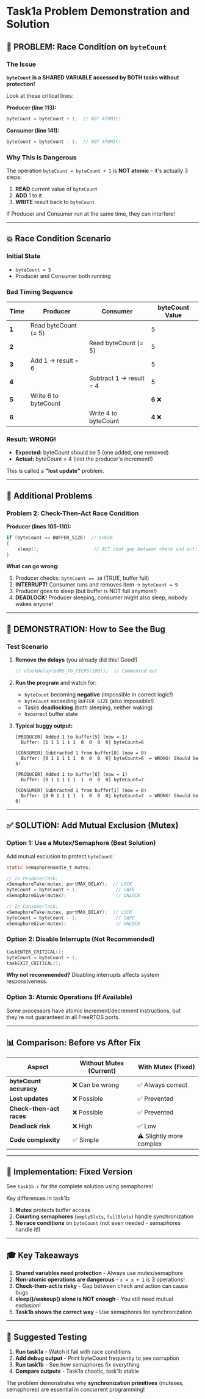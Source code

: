 # Task1a Problem Demonstration and Solution

## 🔴 PROBLEM: Race Condition on `byteCount`

### The Issue

**`byteCount` is a SHARED VARIABLE accessed by BOTH tasks without protection!**

Look at these critical lines:

**Producer (line 113):**
```c
byteCount = byteCount + 1;  // NOT ATOMIC!
```

**Consumer (line 141):**
```c
byteCount = byteCount - 1;  // NOT ATOMIC!
```

### Why This is Dangerous

The operation `byteCount = byteCount + 1` is **NOT atomic** - it's actually 3 steps:
1. **READ** current value of `byteCount`
2. **ADD** 1 to it
3. **WRITE** result back to `byteCount`

If Producer and Consumer run at the same time, they can interfere!

---

## 💥 Race Condition Scenario

### Initial State
- `byteCount = 5`
- Producer and Consumer both running

### Bad Timing Sequence

| Time | Producer | Consumer | byteCount Value |
|------|----------|----------|-----------------|
| **1** | Read byteCount (= 5) | | 5 |
| **2** | | Read byteCount (= 5) | 5 |
| **3** | Add 1 → result = 6 | | 5 |
| **4** | | Subtract 1 → result = 4 | 5 |
| **5** | Write 6 to byteCount | | **6** ❌ |
| **6** | | Write 4 to byteCount | **4** ❌ |

### Result: WRONG!
- **Expected:** byteCount should be 5 (one added, one removed)
- **Actual:** byteCount = 4 (lost the producer's increment!)

This is called a **"lost update"** problem.

---

## 🐛 Additional Problems

### Problem 2: Check-Then-Act Race Condition

**Producer (lines 105-110):**
```c
if (byteCount == BUFFER_SIZE)  // CHECK
{
    sleep();                    // ACT (but gap between check and act!)
}
```

**What can go wrong:**
1. Producer checks: `byteCount == 10` (TRUE, buffer full)
2. **INTERRUPT!** Consumer runs and removes item → `byteCount = 9`
3. Producer goes to sleep (but buffer is NOT full anymore!)
4. **DEADLOCK!** Producer sleeping, consumer might also sleep, nobody wakes anyone!

---

## 🎯 DEMONSTRATION: How to See the Bug

### Test Scenario

1. **Remove the delays** (you already did this! Good!)
   ```c
   // vTaskDelay(pdMS_TO_TICKS(100));  // Commented out
   ```

2. **Run the program** and watch for:
   - `byteCount` becoming **negative** (impossible in correct logic!)
   - `byteCount` exceeding `BUFFER_SIZE` (also impossible!)
   - Tasks **deadlocking** (both sleeping, neither waking)
   - Incorrect buffer state

3. **Typical buggy output:**
   ```
   [PRODUCER] Added 1 to buffer[5] (now = 1)
     Buffer: [1 1 1 1 1 1  0  0  0  0] byteCount=6

   [CONSUMER] Subtracted 1 from buffer[0] (now = 0)
     Buffer: [0 1 1 1 1 1  0  0  0  0] byteCount=6  ← WRONG! Should be 5!

   [PRODUCER] Added 1 to buffer[6] (now = 1)
     Buffer: [0 1 1 1 1 1  1  0  0  0] byteCount=7

   [CONSUMER] Subtracted 1 from buffer[1] (now = 0)
     Buffer: [0 0 1 1 1 1  1  0  0  0] byteCount=7  ← WRONG! Should be 6!
   ```

---

## ✅ SOLUTION: Add Mutual Exclusion (Mutex)

### Option 1: Use a Mutex/Semaphore (Best Solution)

Add mutual exclusion to protect `byteCount`:

```c
static SemaphoreHandle_t mutex;

// In ProducerTask:
xSemaphoreTake(mutex, portMAX_DELAY);  // LOCK
byteCount = byteCount + 1;              // SAFE
xSemaphoreGive(mutex);                  // UNLOCK

// In ConsumerTask:
xSemaphoreTake(mutex, portMAX_DELAY);  // LOCK
byteCount = byteCount - 1;              // SAFE
xSemaphoreGive(mutex);                  // UNLOCK
```

### Option 2: Disable Interrupts (Not Recommended)

```c
taskENTER_CRITICAL();
byteCount = byteCount + 1;
taskEXIT_CRITICAL();
```

**Why not recommended?** Disabling interrupts affects system responsiveness.

### Option 3: Atomic Operations (If Available)

Some processors have atomic increment/decrement instructions, but they're not guaranteed in all FreeRTOS ports.

---

## 📊 Comparison: Before vs After Fix

| Aspect | Without Mutex (Current) | With Mutex (Fixed) |
|--------|------------------------|-------------------|
| **byteCount accuracy** | ❌ Can be wrong | ✅ Always correct |
| **Lost updates** | ❌ Possible | ✅ Prevented |
| **Check-then-act races** | ❌ Possible | ✅ Prevented |
| **Deadlock risk** | ❌ High | ✅ Low |
| **Code complexity** | ✅ Simple | ⚠️ Slightly more complex |

---

## 🔧 Implementation: Fixed Version

See `task1b.c` for the complete solution using semaphores!

Key differences in task1b:
1. **Mutex** protects buffer access
2. **Counting semaphores** (`emptySlots`, `fullSlots`) handle synchronization
3. **No race conditions** on `byteCount` (not even needed - semaphores handle it!)

---

## 🎓 Key Takeaways

1. **Shared variables need protection** - Always use mutex/semaphore
2. **Non-atomic operations are dangerous** - `x = x + 1` is 3 operations!
3. **Check-then-act is risky** - Gap between check and action can cause bugs
4. **sleep()/wakeup() alone is NOT enough** - You still need mutual exclusion!
5. **Task1b shows the correct way** - Use semaphores for synchronization

---

## 🧪 Suggested Testing

1. **Run task1a** - Watch it fail with race conditions
2. **Add debug output** - Print byteCount frequently to see corruption
3. **Run task1b** - See how semaphores fix everything
4. **Compare outputs** - Task1a chaotic, task1b stable

The problem demonstrates why **synchronization primitives** (mutexes, semaphores) are essential in concurrent programming!


